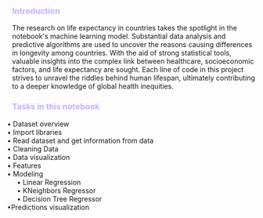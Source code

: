 <h3 style="color: #C4B0FF;">Introduction</h3>
    <span >The research on life expectancy in countries takes the spotlight in the notebook's machine learning model. Substantial data analysis and predictive algorithms are used to uncover the reasons causing differences in longevity among countries. With the aid of strong statistical tools, valuable insights into the complex link between healthcare, socioeconomic factors, and life expectancy are sought. Each line of code in this project strives to unravel the riddles behind human lifespan, ultimately contributing to a deeper knowledge of global health inequities.
    </span> 
    <h3 style="color: #C4B0FF;">Tasks in this notebook</h3>
    <ul style="list-style-type: none; padding-left: 0;">
        <li><span style="margin-left: -10px;">&#8226;</span> Dataset overview</li>
        <li><span style="margin-left: -10px;">&#8226;</span> Import libraries</li>
        <li><span style="margin-left: -10px;">&#8226;</span> Read dataset and get information from data</li>
        <li><span style="margin-left: -10px;">&#8226;</span> Cleaning Data</li>
        <li><span style="margin-left: -10px;">&#8226;</span> Data visualization</li>
        <li><span style="margin-left: -10px;">&#8226;</span> Features</li>
        <li>
            <span style="margin-left: -10px;">&#8226;</span> Modeling
            <ul style="list-style-type: none; padding-left: 20px;">
                <li><span style="margin-left: -10px;">&#8226;</span> Linear Regression</li>
                <li><span style="margin-left: -10px;">&#8226;</span> KNeighbors Regressor</li>
                <li><span style="margin-left: -10px;">&#8226;</span> Decision Tree Regressor</li>
            </ul>
        </li>
        <li><span style="margin-left: -10px;">&#8226;</span>Predictions visualization</li>
    </ul>
